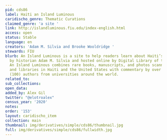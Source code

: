 ```yaml
---
pid: cds86
label: Haiti an Island Luminous
caridischo_genre: Thematic Curations
claimed_genre: 'a site '
link: http://islandluminous.fiu.edu/index-english.html
access: open
status: Stable
language: en
creators: 'Adam M. Silvia and Brooke Wooldridge '
stewards: FIU
blurb: An Island Luminous is a site to help readers learn about Haiti’s history. Created
  by historian Adam M. Silvia and hosted online by Digital Library of the Caribbean,
  An Island Luminous combines rare books, manuscripts, and photos scanned by archives
  and libraries in Haiti and the United States with commentary by over one hundred
  (100) authors from universities around the world.
related_to:
sub_collections:
open_data:
added_by: Alex Gil
twitter: "@elotroalex"
census_year: '2020'
notes:
order: '153'
layout: caridischo_item
collection: main
thumbnail: img/derivatives/simple/cds86/thumbnail.jpg
full: img/derivatives/simple/cds86/fullwidth.jpg
---
```

